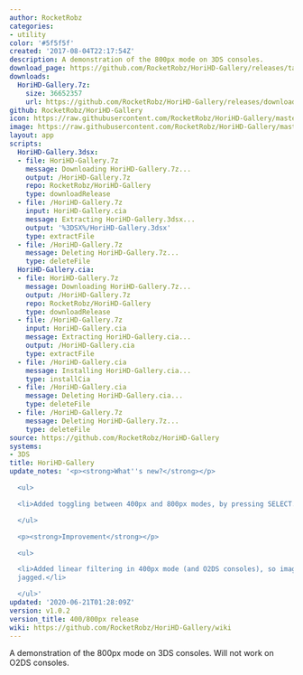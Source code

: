 ```yaml
---
author: RocketRobz
categories:
- utility
color: '#5f5f5f'
created: '2017-08-04T22:17:54Z'
description: A demonstration of the 800px mode on 3DS consoles.
download_page: https://github.com/RocketRobz/HoriHD-Gallery/releases/tag/v1.0.2
downloads:
  HoriHD-Gallery.7z:
    size: 36652357
    url: https://github.com/RocketRobz/HoriHD-Gallery/releases/download/v1.0.2/HoriHD-Gallery.7z
github: RocketRobz/HoriHD-Gallery
icon: https://raw.githubusercontent.com/RocketRobz/HoriHD-Gallery/master/app/icon.png
image: https://raw.githubusercontent.com/RocketRobz/HoriHD-Gallery/master/app/banner.png
layout: app
scripts:
  HoriHD-Gallery.3dsx:
  - file: HoriHD-Gallery.7z
    message: Downloading HoriHD-Gallery.7z...
    output: /HoriHD-Gallery.7z
    repo: RocketRobz/HoriHD-Gallery
    type: downloadRelease
  - file: /HoriHD-Gallery.7z
    input: HoriHD-Gallery.cia
    message: Extracting HoriHD-Gallery.3dsx...
    output: '%3DSX%/HoriHD-Gallery.3dsx'
    type: extractFile
  - file: /HoriHD-Gallery.7z
    message: Deleting HoriHD-Gallery.7z...
    type: deleteFile
  HoriHD-Gallery.cia:
  - file: HoriHD-Gallery.7z
    message: Downloading HoriHD-Gallery.7z...
    output: /HoriHD-Gallery.7z
    repo: RocketRobz/HoriHD-Gallery
    type: downloadRelease
  - file: /HoriHD-Gallery.7z
    input: HoriHD-Gallery.cia
    message: Extracting HoriHD-Gallery.cia...
    output: /HoriHD-Gallery.cia
    type: extractFile
  - file: /HoriHD-Gallery.cia
    message: Installing HoriHD-Gallery.cia...
    type: installCia
  - file: /HoriHD-Gallery.cia
    message: Deleting HoriHD-Gallery.cia...
    type: deleteFile
  - file: /HoriHD-Gallery.7z
    message: Deleting HoriHD-Gallery.7z...
    type: deleteFile
source: https://github.com/RocketRobz/HoriHD-Gallery
systems:
- 3DS
title: HoriHD-Gallery
update_notes: '<p><strong>What''s new?</strong></p>

  <ul>

  <li>Added toggling between 400px and 800px modes, by pressing SELECT.</li>

  </ul>

  <p><strong>Improvement</strong></p>

  <ul>

  <li>Added linear filtering in 400px mode (and O2DS consoles), so images don''t look
  jagged.</li>

  </ul>'
updated: '2020-06-21T01:28:09Z'
version: v1.0.2
version_title: 400/800px release
wiki: https://github.com/RocketRobz/HoriHD-Gallery/wiki
---
```

A demonstration of the 800px mode on 3DS consoles. Will not work on O2DS consoles.